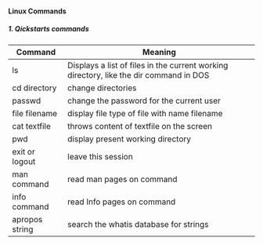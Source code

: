 #### Linux Commands

##### 1. Qickstarts commands


| Command | Meaning |
|---------|---------|
| ls            | Displays a list of files in the current working directory, like the dir command in DOS|
| cd directory | change directories|
|passwd | change the password for the current user|
|file filename| display file type of file with name filename |
|cat textfile | throws content of textfile on the screen|
|pwd | display present working directory|
|exit or logout | leave this session|
|man command|read man pages on command|
|info command|read Info pages on command|
|apropos string | search the whatis database for strings|



